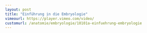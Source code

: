 ```yaml
---
layout: post
title: "Einführung in die Embryologie"
vimeourl: https://player.vimeo.com/video/
customurl: /anatomie/embryologie/10101a-einfuehrung-embryologie
---
```

